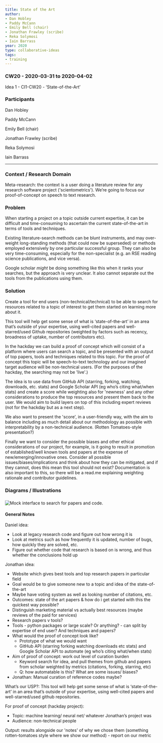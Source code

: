 ```yaml
---
title: State of the Art
author:
- Dan Hobley
- Paddy McCann
- Emily Bell (chair)
- Jonathan Frawley (scribe)
- Reka Solymosi
- Iain Barrass
year: 2020
type: collaborative-ideas
tags:
- training
---
```


### CW20 - 2020-03-31 to 2020-04-02

Idea 1 - CI1-CW20 - ‘State-of-the-Art’


### **Participants**

Dan Hobley

Paddy McCann

Emily Bell (chair)

Jonathan Frawley (scribe)

Reka Solymosi

Iain Barrass




---



### **Context / Research Domain**

Meta-research: the context is a user doing a literature review for any research software project ('scientometrics'). We’re going to focus our proof-of-concept on speech to text research.


### **Problem**

When starting a project on a topic outside current expertise, it can be difficult and time-consuming to ascertain the current state-of-the-art in terms of tools and techniques. 

Existing literature-search methods can be blunt instruments, and may over-weight long-standing methods (that could now be superseded) or methods employed extensively by one particular successful group. They can also be very time-consuming, especially for the non-specialist (e.g. an RSE reading science publications, and vice versa).

Google scholar _might_ be doing something like this when it ranks your searches, but the approach is very unclear. It also cannot separate out the tools from the publications using them.


### **Solution**

Create a tool for end users (non-technical/technical) to be able to search for resources related to a topic of interest to get them started on learning more about it. 

This tool will help get some sense of what is ‘state-of-the-art’ in an area that’s outside of your expertise, using well-cited papers and well-starred/used Github repositories (weighted by factors such as recency, broadness of uptake, number of contributors etc). 

In the hackday we can build a proof of concept which will consist of a platform where users can search a topic, and be presented with an output of top papers, tools and techniques related to this topic. For the proof of concept this topic will be speech-to-text technology and our imagined target audience will be non-technical users. (For the purposes of the hackday, the searching may not be 'live'.)

The idea is to use data from GitHub API (starring, forking, watching, downloads, etc. stats) and Google Scholar API  (eg who’s citing what/when stats) and create a score while weighting also for 'newness' and any other considerations to produce the top resources and present them back to the user. We would aim to build layers on top of this including expert reviews (not for the hackday but as a next step).

We also want to present the 'score', in a user-friendly way, with the aim to balance including as much detail about our methodology as possible with interpretability by a non-technical audience. (Rotten Tomatoes-style presentation?)

Finally we want to consider the possible biases and other ethical considerations of our project, for example, is it going to result in promotion of established/well known tools and papers at the expense of new/emerging/innovative ones. Consider all possible issues/biases/implications and think about how they can be mitigated, and if they cannot, does this mean this tool should not exist? Documentation is also important to this, so there will be a read.me explaining weighting rationale and contributor guidelines.


### **Diagrams / Illustrations**


##### 


![Mock interface to search for papers and code.](../images/cw20-papers.jpg)



#### General Notes

Daniel idea:



*   Look at legacy research code and figure out how wrong it is
*   Look at metrics such as how frequently it is updated, number of bugs, how quickly they are solved, etc.
* Figure out whether code that research is based on is wrong, and thus whether the conclusions hold up

  

Jonathan idea:



*   Website which gives best tools and top research papers in particular field
*   Goal would be to give someone new to a topic and idea of the state-of-the-art
*   Maybe have voting system as well as looking number of citations, etc.
*   Outcomes: state of the art papers & how do i get started with this the quickest way possible?
*   Distinguish marketing material vs actually best resources (maybe reviews of the paid for services)
*   Research papers v tools?
*   Tools - python packages or large scale? Or anything? - can split by expertise of end user? And techniques and papers? 
*   What would the proof of concept look like? 
    *   Prototype of what we would want 
    *   GitHub API (starring forking watching downloads etc stats) and Google Scholar API to automate (eg who’s citing what/when stats) 
*   Aim of proof of concept: work out level of curation burden
    *   Keyword search for idea, and pull themes from github and papers from scholar weighted by metrics (citations, forking, starring, etc)
    *   Q: how automatable is this? What are some issues/ biases? 
*   Jonathan: Manual curation of reference codes maybe?

What’s our USP?:  This tool will help get some sense of what is ‘state-of-the-art’ in an area that’s outside of your expertise, using well-cited papers and well-starred/used github repositories. 

For proof of concept (hackday project): 



*   Topic: machine learning/ neural net/ whatever Jonathan’s project was
*   Audience: non-technical people

Output: results alongside our 'notes' of why we chose them (something rotten-tomatoes style where we show our method) - report on our metric


